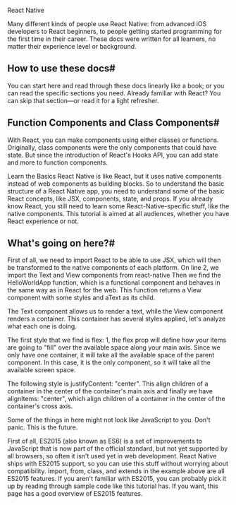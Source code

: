 


React Native

Many different kinds of people use React Native: from advanced iOS developers to React beginners, to people getting started programming for the first time in their career. These docs were written for all learners, no matter their experience level or background.


## How to use these docs#
You can start here and read through these docs linearly like a book; or you can read the specific sections you need. Already familiar with React? You can skip that section—or read it for a light refresher.


## Function Components and Class Components#
With React, you can make components using either classes or functions. Originally, class components were the only components that could have state. But since the introduction of React's Hooks API, you can add state and more to function components.

Learn the Basics
React Native is like React, but it uses native components instead of web components as building blocks. So to understand the basic structure of a React Native app, you need to understand some of the basic React concepts, like JSX, components, state, and props. If you already know React, you still need to learn some React-Native-specific stuff, like the native components. This tutorial is aimed at all audiences, whether you have React experience or not.

## What's going on here?#
First of all, we need to import React to be able to use JSX, which will then be transformed to the native components of each platform.
On line 2, we import the Text and View components from react-native
Then we find the HelloWorldApp function, which is a functional component and behaves in the same way as in React for the web. This function returns a View component with some styles and aText as its child.

The Text component allows us to render a text, while the View component renders a container. This container has several styles applied, let's analyze what each one is doing.

The first style that we find is flex: 1, the flex prop will define how your items are going to "fill" over the available space along your main axis. Since we only have one container, it will take all the available space of the parent component. In this case, it is the only component, so it will take all the available screen space.

The following style is justifyContent: "center". This align children of a container in the center of the container's main axis and finally we have alignItems: "center", which align children of a container in the center of the container's cross axis.

Some of the things in here might not look like JavaScript to you. Don't panic. This is the future.

First of all, ES2015 (also known as ES6) is a set of improvements to JavaScript that is now part of the official standard, but not yet supported by all browsers, so often it isn't used yet in web development. React Native ships with ES2015 support, so you can use this stuff without worrying about compatibility. import, from, class, and extends in the example above are all ES2015 features. If you aren't familiar with ES2015, you can probably pick it up by reading through sample code like this tutorial has. If you want, this page has a good overview of ES2015 features.